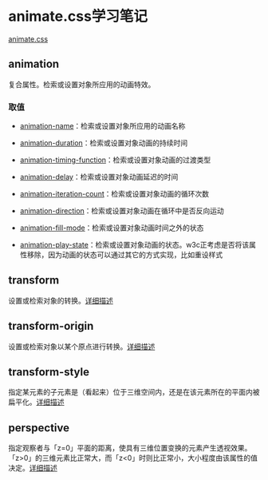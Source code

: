 # animate.css学习笔记

[animate.css](https://daneden.github.io/animate.css/)

## animation

复合属性。检索或设置对象所应用的动画特效。

### 取值

- [animation-name](http://www.css88.com/book/css/properties/animation/animation-name.htm)：检索或设置对象所应用的动画名称

- [animation-duration](http://www.css88.com/book/css/properties/animation/animation-duration.htm)：检索或设置对象动画的持续时间

- [animation-timing-function](http://www.css88.com/book/css/properties/animation/animation-timing-function.htm)：检索或设置对象动画的过渡类型

- [animation-delay](http://www.css88.com/book/css/properties/animation/animation-delay.htm)：检索或设置对象动画延迟的时间

- [animation-iteration-count](http://www.css88.com/book/css/properties/animation/animation-iteration-count.htm)：检索或设置对象动画的循环次数

- [animation-direction](http://www.css88.com/book/css/properties/animation/animation-direction.htm)：检索或设置对象动画在循环中是否反向运动

- [animation-fill-mode](http://www.css88.com/book/css/properties/animation/animation-fill-mode.htm)：检索或设置对象动画时间之外的状态

- [animation-play-state](http://www.css88.com/book/css/properties/animation/animation-play-state.htm)：检索或设置对象动画的状态。w3c正考虑是否将该属性移除，因为动画的状态可以通过其它的方式实现，比如重设样式

## transform

设置或检索对象的转换。[详细描述](http://www.css88.com/book/css/properties/transform/transform.htm)

## transform-origin

设置或检索对象以某个原点进行转换。[详细描述](http://www.css88.com/book/css/properties/transform/transform-origin.htm)

## transform-style

指定某元素的子元素是（看起来）位于三维空间内，还是在该元素所在的平面内被扁平化。[详细描述](http://www.css88.com/book/css/properties/transform/transform-style.htm)

## perspective

指定观察者与「z=0」平面的距离，使具有三维位置变换的元素产生透视效果。「z>0」的三维元素比正常大，而「z<0」时则比正常小，大小程度由该属性的值决定。[详细描述](http://www.css88.com/book/css/properties/transform/perspective.htm)
